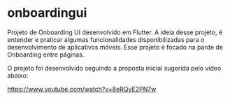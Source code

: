 # onboardingui

Projeto de Onboarding UI desenvolvido em Flutter. A ideia desse projeto, é entender e praticar algumas funcionalidades disponibilizadas para o desenvolvimento de aplicativos móveis. Esse projeto é focado na parde de Onboarding entre páginas.

O projeto foi desenvolvido seguindo a proposta inicial sugerida pelo vídeo abaixo:

https://www.youtube.com/watch?v=8eRQyE2PN7w